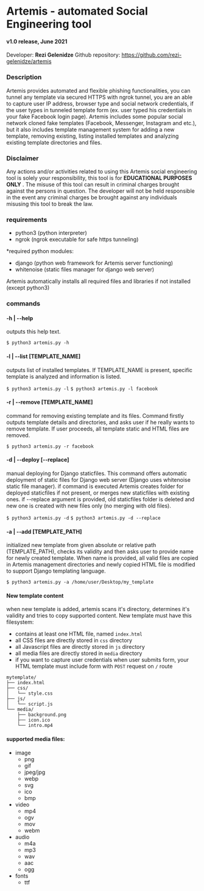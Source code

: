 # Artemis - automated Social Engineering tool
#### v1.0 release, June 2021

Developer: **Rezi Gelenidze**
Github repository: https://github.com/rezi-gelenidze/artemis

### Description
Artemis provides automated and flexible phishing functionalities,
you can tunnel any template via secured HTTPS with ngrok tunnel,
you are an able to capture user IP address, browser type and social
network credentials, if the user types in tunneled template form 
(ex. user typed his credentials in your fake Facebook login page). Artemis includes
some popular social network cloned fake templates (Facebook, Messenger, Instagram and etc.),
but it also includes template management system for adding a new template, removing existing,
listing installed templates and analyzing existing template directories and files.


### **Disclaimer**
Any actions and/or activities related to using this Artemis social engineering tool is solely your responsibility, this tool is for **EDUCATIONAL PURPOSES ONLY** . The misuse of this tool can result in criminal charges brought against the persons in question. The developer will not be held responsible in the event any criminal charges be brought against any individuals misusing this tool to break the law.


### requirements
- python3 (python interpreter)
- ngrok (ngrok executable for safe https tunneling)

*required python modules:
- django (python web framework for Artemis server functioning)
- whitenoise (static files manager for django web server)

Artemis automatically installs all required files
and libraries if not installed (except python3)


### commands


#### -h | --help

outputs this help text.

`$ python3 artemis.py -h`

#### -l | --list [TEMPLATE_NAME]

outputs list of installed templates. If TEMPLATE_NAME is
present, specific template is analyzed and information is listed.

`$ python3 artemis.py -l`
`$ python3 artemis.py -l facebook`


#### -r | --remove [TEMPLATE_NAME]

command for removing existing template and its files.
Command firstly outputs template details and directories,
and asks user if he really wants to remove template.
If user proceeds, all template static and HTML files are removed.

`$ python3 artemis.py -r facebook`


#### -d | --deploy [--replace]

manual deploying for Django staticfiles.
This command offers automatic deployment of static files
for Django web server (Django uses whitenoise static file manager).
if command is executed Artemis creates folder for deployed staticfiles if not present,
or merges new staticfiles with existing ones. if --replace argument is provided, old staticfiles
folder is deleted and new one is created with new files only (no merging with old files).

`$ python3 artemis.py -d`
`$ python3 artemis.py -d --replace`


#### -a | --add [TEMPLATE_PATH]

initialized new template from given absolute or relative path (TEMPLATE_PATH), checks its
validity and then asks user to provide name for newly created template.
When name is provided, all valid files are copied in Artemis management
directories and newly copied HTML file is modified to support Django templating
language.

`$ python3 artemis.py -a /home/user/Desktop/my_template`

#### New template content

when new template is added, artemis scans it's directory, determines it's validity and tries to copy supported content.
New template must have this filesystem:
* contains at least one HTML file, named `index.html`
* all CSS files are directly stored in `css` directory
* all Javascript files are directly stored in `js` directory
* all media files are directly stored in `media` directory
* if you want to capture user credentials when user submits form,
your HTML template must include form with `POST` request on `/` route

```
mytemplate/
├── index.html
├── css/
│   └── style.css
├── js/
│	└── script.js
└── media/
    ├── background.png
    ├── icon.ico
    └── intro.mp4
```
#### supported media files:
* image
	* png
	* gif
	* jpeg/jpg
	* webp
	* svg
	* ico
	* bmp
* video
	* mp4
	* ogv
	* mov
	* webm
* audio
	* m4a
	* mp3
	* wav
	* aac
	* ogg
* fonts
	* ttf 

	

